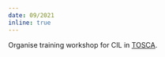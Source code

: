 ```yaml
---
date: 09/2021
inline: true
---
```


Organise training workshop for CIL in [TOSCA](https://ccpi.ac.uk/events/cil-training-tosca-uk-2021/). 